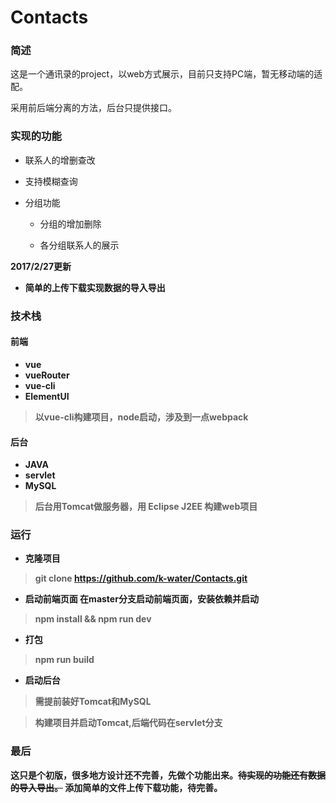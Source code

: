# Contacts
### 简述
这是一个通讯录的project，以web方式展示，目前只支持PC端，暂无移动端的适配。

采用前后端分离的方法，后台只提供接口。

### 实现的功能

* 联系人的增删查改

* 支持模糊查询

* 分组功能

  * 分组的增加删除
  
  * 各分组联系人的展示
 

<b>2017/2/27更新
 
* 简单的上传下载实现数据的导入导出
 
 
### 技术栈
  
#### 前端
  
* vue
* vueRouter
* vue-cli
* ElementUI

>以vue-cli构建项目，node启动，涉及到一点webpack

#### 后台
* JAVA
* servlet
* MySQL

> 后台用Tomcat做服务器，用 Eclipse J2EE 构建web项目

### 运行
* 克隆项目

> git clone https://github.com/k-water/Contacts.git

* 启动前端页面
在master分支启动前端页面，安装依赖并启动

> npm install && npm run dev

* 打包

> npm run build

* 启动后台

> 需提前装好Tomcat和MySQL

> 构建项目并启动Tomcat,后端代码在servlet分支

### 最后
这只是个初版，很多地方设计还不完善，先做个功能出来。<del>待实现的功能还有数据的导入导出。</del>
添加简单的文件上传下载功能，待完善。
